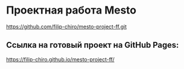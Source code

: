 # Проектная работа Mesto
https://github.com/filip-chiro/mesto-project-ff.git

## Ссылка на готовый проект на GitHub Pages:
https://filip-chiro.github.io/mesto-project-ff/
